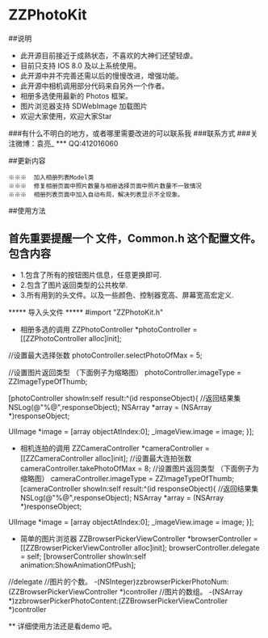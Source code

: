# ZZPhotoKit
##说明

* 此开源目前接近于成熟状态，不喜欢的大神们还望轻虐。
* 目前只支持 IOS 8.0 及以上系统使用。
* 此开源中并不完善还需以后的慢慢改进，增强功能。
* 此开源中相机调用部分代码来自另外一个作者。
* 相册多选使用最新的 Photos 框架。
* 图片浏览器支持 SDWebImage 加载图片
* 欢迎大家使用，欢迎大家Star
 
###有什么不明白的地方，或者哪里需要改进的可以联系我
###联系方式
###关注微博：袁亮_  *** QQ:412016060


##更新内容

 	※※※  加入相册列表Model类
    ※※※  修复相册页面中照片数量与相册选择页面中照片数量不一致情况
    ※※※  相册列表页面中加入自动布局，解决列表显示不全现象。


##使用方法
 
首先重要提醒一个 文件，Common.h 这个配置文件。
包含内容
---
* 1.包含了所有的按钮图片信息，任意更换即可.
* 2.包含了图片返回类型的公共枚举.
* 3.所有用到的头文件。以及一些颜色、控制器宽高、屏幕宽高宏定义.
 
 ***** 导入头文件   *****
 #import "ZZPhotoKit.h"

 * 相册多选的调用
 ZZPhotoController *photoController = [[ZZPhotoController alloc]init];
 
 //设置最大选择张数
 photoController.selectPhotoOfMax = 5;
 
 //设置图片返回类型 （下面例子为缩略图）
 photoController.imageType = ZZImageTypeOfThumb;
 
 [photoController showIn:self result:^(id responseObject){
 //返回结果集
 NSLog(@"%@",responseObject);
 NSArray *array = (NSArray *)responseObject;
 
 UIImage *image = [array objectAtIndex:0];
 _imageView.image = image;
 }];
 
 * 相机连拍的调用
 ZZCameraController *cameraController = [[ZZCameraController alloc]init];
 //设置最大连拍张数
 cameraController.takePhotoOfMax = 8;
 //设置图片返回类型 （下面例子为缩略图）
 cameraController.imageType = ZZImageTypeOfThumb;
 [cameraController showIn:self result:^(id responseObject){
 //返回结果集
 NSLog(@"%@",responseObject);
 NSArray *array = (NSArray *)responseObject;
 
 UIImage *image = [array objectAtIndex:0];
 _imageView.image = image;
 }];
 
 * 简单的图片浏览器
 ZZBrowserPickerViewController *browserController = [[ZZBrowserPickerViewController alloc]init];
 browserController.delegate = self;
 [browserController showIn:self animation:ShowAnimationOfPush];
 
 //delegate
 //图片的个数。
 -(NSInteger)zzbrowserPickerPhotoNum:(ZZBrowserPickerViewController *)controller
 //图片的数组。
 -(NSArray *)zzbrowserPickerPhotoContent:(ZZBrowserPickerViewController *)controller
 
 
 ** 详细使用方法还是看demo 吧。

